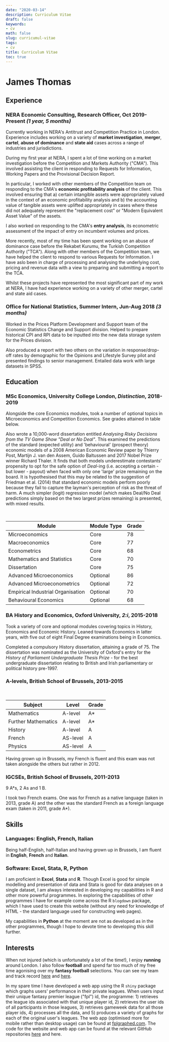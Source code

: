 ```yaml
---
date: "2020-03-14"
description: Curriculum Vitae
draft: false
keywords:
- cv
math: false
slug: curricumul-vitae
tags:
- cv
title: Curriculum Vitae
toc: true
---
```


# James Thomas

## Experience
### NERA Economic Consulting, Research Officer, Oct 2019-Present *(1 year, 5 months)*

Currently working in NERA's Antitrust and Competition Practice in London. 
Experience includes working on a variety of **market investigation**, **merger**, 
**cartel**, **abuse of dominance** and **state aid** cases across a range of industries and jurisdictions.

During my first year at NERA, I spent a lot of time working on a market investigation before the Competition and Markets Authority ("CMA"). This involved assisting the client in responding to Requests for Information, Working Papers and the Provisional Decision Report. 

In particular, I worked with other members of the Competition team on responding to the CMA's **economic profitability analysis** of the client. This involved ensuring that a) certain intangible assets were appropriately valued in the context of an economic profitability analysis and b) the accounting value of tangible assets were uplifted appropriately in cases where these did not adequately represent the "replacement cost" or "Modern Equivalent Asset Value" of the assets.

I also worked on responding to the CMA's **entry analysis**, its econometric assessment of the impact of entry on incumbent volumes and prices.

More recently, most of my time has been spent working on an abuse of dominance case before the Rekabet Kurumu, the Turkish Competition Authority ("TCA"). Along with other members of the Competition team, we have helped the client to respond to various Requests for Information. I have aslo been in charge of processing and analysing the underlying cost, pricing and revenue data with a view to preparing and submitting a report to the TCA.

Whilst these projects have represented the most significant part of my work at NERA, I have had experience working on a variety of other merger, cartel and state aid cases. 

### Office for National Statistics, Summer Intern, Jun-Aug 2018 *(3 months)*

Worked in the Prices Platform Development and Support team of the Economic Statistics Change and Support division. Helped to prepare historical CPI and
RPI data to be inputted into the new data storage system for the Prices division.

Also produced a report with two others on the variation in response/drop-off 
rates by demographic for the Opinions and Lifestyle Survey pilot and presented findings to senior management. Entailed data work with large datasets in SPSS.

## Education

### MSc Economics, University College London, *Distinction*, 2018-2019  

Alongside the core Economics modules, took a number of optional topics in Microeconomics and Competition Economics. See grades attained in table below.

Also wrote a 10,000-word dissertation entitled *Analysing Risky Decisions from 
the TV Game Show "Deal or No Deal"*. This examined the predictions of the standard (expected utility) and 'behavioural' (prospect theory) economic models of a 2008 American Economic Review paper by Thierry Post, Martijn J. van den Assem, Guido Baltussen and 2017 Nobel Prize winner Richard Thaler. It finds that both models underestimate contestants' propensity to opt for the safe option of *Deal*-ing (i.e. accepting a certain - but lower - payout) when faced with only one 'large' prize remaining on the board. It is hypothesised that this may be related to the suggestion of Friedman et al. (2014) that standard economic models perform poorly because they fail to capture the layman's perception of risk as the threat of harm. A much simpler (logit) regression model (which makes Deal/No Deal predictions simply based on the two largest prizes remaining) is presented, with mixed results.

<br>

Module | Module Type | Grade
--------|------|------
Microeconomics | Core | 78
Macroeconomics | Core | 77
Econometrics | Core | 68
Mathematics and Statistics | Core | 70
Dissertation | Core | 75
Advanced Microeconomics | Optional | 86
Advanced Microeconometrics | Optional | 72
Empirical Industrial Organisation | Optional | 70
Behavioural Economics | Optional | 68

### BA History and Economics, Oxford University, *2:i*, 2015-2018

Took a variety of core and optional modules covering topics in History, 
Economics and Economic History. Leaned towards Economics in latter years, with
five out of eight Final Degree examinations being in Economics.

Completed a compulsory History dissertation, attaining a grade of 75. The 
dissertation was nominated as the University of Oxford's entry for the *History 
of Parliament Undergraduate Thesis Prize* - for the best undergraduate 
dissertation relating to British and Irish parliamentary or political history pre-1997.

### A-levels, British School of Brussels, 2013-2015

<br>

Subject | Level | Grade
--------|------|------
Mathematics | A-level | A\*
Further Mathematics | A-level | A\*
History | A-level | A
French | AS-level | A
Physics | AS-level | A

Having grown up in Brussels, my French is fluent and this exam was not taken alongside the others but rather in 2012.

### IGCSEs, British School of Brussels, 2011-2013

9 A\*s, 2 As and 1 B.  

I took two French exams. One was for French as a native language (taken in 2013, grade A) and the other was the standard French as a foreign language exam (taken in 2011, grade A\*).

## Skills

### Languages: English, French, Italian

Being half-English, half-Italian and having grown up in Brussels, I am fluent in **English**, **French** and **Italian**.

### Software: Excel, Stata, R, Python 

I am proficient in **Excel**, **Stata** and **R**. Though Excel is good for simple modelling and presentation of data and Stata is good for data analyses on a single dataset, I am always interested in developing my capabilities in R and other more powerful programmes. In exploring the capabilities of other programmes I have for example come across the R `blogdown` package, which I have used to create this website (without any need for knowledge of HTML - the standard language used for constructing web pages). 

My capabilities in **Python** at the moment are not as developed as in the other programmes, though I hope to devote time to developing this skill further.

## Interests

When not injured (which is unfortunately a lot of the time!), I enjoy **running** around London. I also follow **football** and spend far too much of my free time agonising over my **fantasy football** selections. You can see my team and track record [here](https://fantasy.premierleague.com/entry/135113/event/28) and [here](https://fantasy.premierleague.com/entry/135113/history). 

In my spare time I have developed a web app using the R `shiny` package which graphs users' performance in their private leagues. When users input their unique fantasy premier league ("fpl") id, the programme: 1) retrieves the league ids associated with that unique player id, 2) retrieves the user ids of all participants in those leagues, 3) retrieves gameweek data for all those player ids, 4) processes all the data, and 5) produces a variety of graphs for each of the original user's leagues. The web app (optimised more for mobile rather than desktop usage) can be found at [fplgraphed.com](https://www.fplgraphed.com/). The code for the website and web app can be found at the relevant GitHub repositories [here](https://github.com/james-e-thomas/james-e-thomas.github.io) and here.



